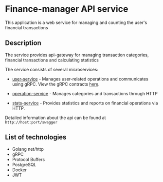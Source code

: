 # Finance-manager API service

This application is a web service for managing and counting the user's financial transactions

## Description

The service provides api-gateway for managing transaction categories, financial transactions and calculating statistics

The service consists of several microservices:
- [user-service](https://github.com/Anton9372/user-service) - Manages user-related operations and communicates using gRPC. View the gRPC contracts [here](https://github.com/Anton9372/user-service-contracts).

- [operation-service](https://github.com/Anton9372/operation-service) - Manages categories and transactions through HTTP

- [stats-service](https://github.com/Anton9372/stats-service) - Provides statistics and reports on financial operations via HTTP.

Detailed information about the api can be found at `http://host:port/swagger`

## List of technologies

- Golang net/http
- gRPC
- Protocol Buffers
- PostgreSQL
- Docker
- JWT